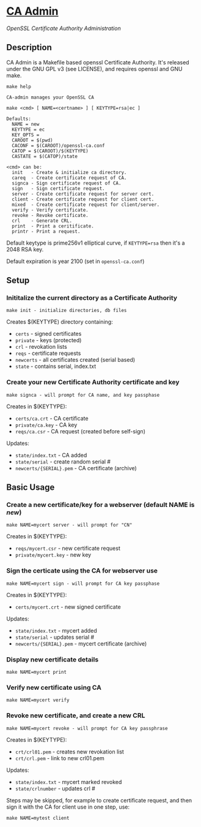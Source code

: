 # [CA Admin](https://github.com/sshambar/CA-admin)
*OpenSSL Certificate Authority Administration*

## Description

CA Admin is a Makefile based openssl Certificate Authority.  It's released
under the GNU GPL v3 (see LICENSE), and requires openssl and GNU make.

~~~~
make help

CA-admin manages your OpenSSL CA

make <cmd> [ NAME=<certname> ] [ KEYTYPE=rsa|ec ]

Defaults:
  NAME = new
  KEYTYPE = ec
  KEY_OPTS = 
  CAROOT = $(pwd)
  CACONF = $(CAROOT)/openssl-ca.conf
  CATOP = $(CAROOT)/$(KEYTYPE)
  CASTATE = $(CATOP)/state

<cmd> can be:
  init   - Create & initialize ca directory.
  careq  - Create certificate request of CA.
  signca - Sign certificate request of CA.
  sign   - Sign certificate request.
  server - Create certificate request for server cert.
  client - Create certificate request for client cert.
  mixed  - Create certificate request for client/server.
  verify - Verify certificate.
  revoke - Revoke certificate.
  crl    - Generate CRL.
  print  - Print a ceritificate.
  printr - Print a request.
~~~~

Default keytype is prime256v1 elliptical curve, if `KEYTYPE=rsa` then
it's a 2048 RSA key.

Default expiration is year 2100 (set in `openssl-ca.conf`)

## Setup

### Inititalize the current directory as a Certificate Authority

~~~~
make init - initialize directories, db files
~~~~

Creates $(KEYTYPE) directory containing:
 - `certs` - signed certificates
 - `private` - keys (protected)
 - `crl` - revokation lists
 - `reqs` - certificate requests
 - `newcerts` - all certificates created (serial based)
 - `state` - contains serial, index.txt

### Create your new Certificate Authority certificate and key

~~~~
make signca - will prompt for CA name, and key passphase
~~~~

Creates in $(KEYTYPE):
 - `certs/ca.crt` - CA certificate
 - `private/ca.key` - CA key
 - `reqs/ca.csr` - CA request (created before self-sign)

Updates:
 - `state/index.txt` - CA added
 - `state/serial` - create random serial #
 - `newcerts/{SERIAL}.pem` - CA certificate (archive)

## Basic Usage

### Create a new certificate/key for a webserver (default NAME is *new*)

~~~~
make NAME=mycert server - will prompt for "CN"
~~~~

Creates in $(KEYTYPE):
 - `reqs/mycert.csr` - new certificate request
 - `private/mycert.key` - new key   

### Sign the certicate using the CA for webserver use

~~~~
make NAME=mycert sign - will prompt for CA key passphase
~~~~

Creates in $(KEYTYPE):
 - `certs/mycert.crt` - new signed certificate

Updates:
 - `state/index.txt` - mycert added
 - `state/serial` - updates serial #
 - `newcerts/{SERIAL}.pem` - mycert certificate (archive)

### Display new certificate details

~~~~
make NAME=mycert print
~~~~
 
### Verify new certificate using CA

~~~~
make NAME=mycert verify
~~~~

### Revoke new certificate, and create a new CRL

~~~~
make NAME=mycert revoke - will prompt for CA key passphrase
~~~~

Creates in $(KEYTYPE):
 - `crt/crl01.pem` - creates new revokation list
 - `crt/crl.pem` - link to new crl01.pem

Updates:
 - `state/index.txt` - mycert marked revoked
 - `state/crlnumber` - updates crl #

Steps may be skipped, for example to create certificate request, and then
sign it with the CA for client use in one step, use:

~~~~
make NAME=mytest client
~~~~
